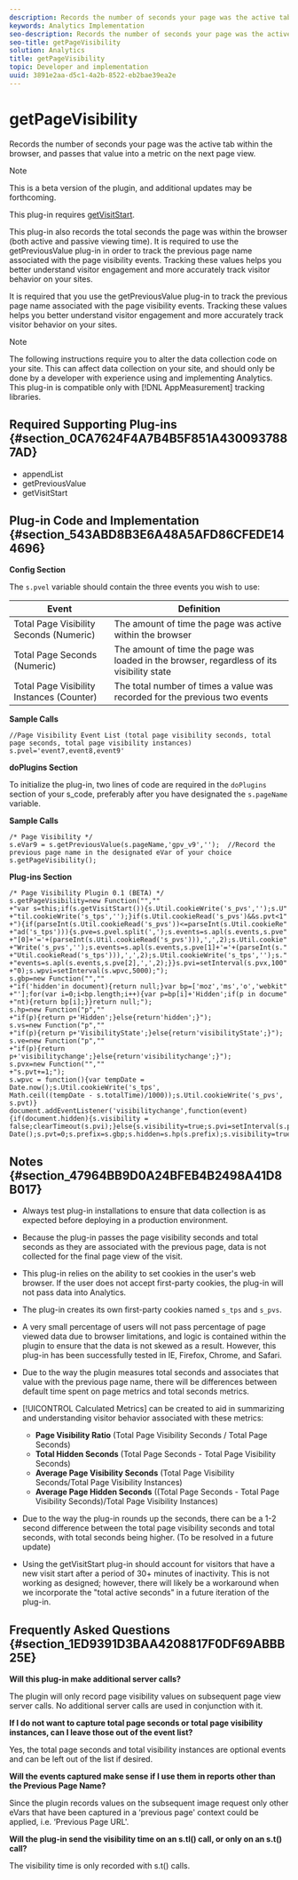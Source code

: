 ```yaml
---
description: Records the number of seconds your page was the active tab within the browser, and passes that value into a metric on the next page view.
keywords: Analytics Implementation
seo-description: Records the number of seconds your page was the active tab within the browser, and passes that value into a metric on the next page view.
seo-title: getPageVisibility
solution: Analytics
title: getPageVisibility
topic: Developer and implementation
uuid: 3891e2aa-d5c1-4a2b-8522-eb2bae39ea2e
---
```


# getPageVisibility

Records the number of seconds your page was the active tab within the browser, and passes that value into a metric on the next page view.

>[!NOTE]
>
>This is a beta version of the plugin, and additional updates may be forthcoming.

This plug-in requires [getVisitStart](/help/implement/js-implementation/plugins/getvisitstart.md).

This plug-in also records the total seconds the page was within the browser (both active and passive viewing time). It is required to use the getPreviousValue plug-in in order to track the previous page name associated with the page visibility events. Tracking these values helps you better understand visitor engagement and more accurately track visitor behavior on your sites.

It is required that you use the getPreviousValue plug-in to track the previous page name associated with the page visibility events. Tracking these values helps you better understand visitor engagement and more accurately track visitor behavior on your sites.

>[!NOTE]
>
>The following instructions require you to alter the data collection code on your site. This can affect data collection on your site, and should only be done by a developer with experience using and implementing Analytics. This plug-in is compatible only with [!DNL AppMeasurement] tracking libraries.

## Required Supporting Plug-ins {#section_0CA7624F4A7B4B5F851A4300937887AD}

* appendList 
* getPreviousValue 
* getVisitStart

## Plug-in Code and Implementation {#section_543ABD8B3E6A48A5AFD86CFEDE144696}

**Config Section**

The `s.pvel` variable should contain the three events you wish to use: 

|  Event  | Definition  |
|---|---|
|  Total Page Visibility Seconds (Numeric)  | The amount of time the page was active within the browser  |
|  Total Page Seconds (Numeric)  | The amount of time the page was loaded in the browser, regardless of its visibility state  |
|  Total Page Visibility Instances (Counter)  | The total number of times a value was recorded for the previous two events  |

**Sample Calls**

```
//Page Visibility Event List (total page visibility seconds, total page seconds, total page visibility instances) 
s.pvel='event7,event8,event9' 

```

**doPlugins Section**

To initialize the plug-in, two lines of code are required in the `doPlugins` section of your s_code, preferably after you have designated the `s.pageName` variable.

**Sample Calls**

```
/* Page Visibility */ 
s.eVar9 = s.getPreviousValue(s.pageName,'gpv_v9','');  //Record the previous page name in the designated eVar of your choice 
s.getPageVisibility(); 

```

**Plug-ins Section**

```
/* Page Visibility Plugin 0.1 (BETA) */ 
s.getPageVisibility=new Function("","" 
+"var s=this;if(s.getVisitStart()){s.Util.cookieWrite('s_pvs','');s.U" 
+"til.cookieWrite('s_tps','');}if(s.Util.cookieRead('s_pvs')&&s.pvt<1" 
+"){if(parseInt(s.Util.cookieRead('s_pvs'))<=parseInt(s.Util.cookieRe" 
+"ad('s_tps'))){s.pve=s.pvel.split(',');s.events=s.apl(s.events,s.pve" 
+"[0]+'='+(parseInt(s.Util.cookieRead('s_pvs'))),',',2);s.Util.cookie" 
+"Write('s_pvs','');s.events=s.apl(s.events,s.pve[1]+'='+(parseInt(s." 
+"Util.cookieRead('s_tps'))),',',2);s.Util.cookieWrite('s_tps','');s." 
+"events=s.apl(s.events,s.pve[2],',',2);}}s.pvi=setInterval(s.pvx,100" 
+"0);s.wpvi=setInterval(s.wpvc,5000);"); 
s.gbp=new Function("","" 
+"if('hidden'in document){return null;}var bp=['moz','ms','o','webkit" 
+"'];for(var i=0;i<bp.length;i++){var p=bp[i]+'Hidden';if(p in docume" 
+"nt){return bp[i];}}return null;"); 
s.hp=new Function("p","" 
+"if(p){return p+'Hidden';}else{return'hidden';}"); 
s.vs=new Function("p","" 
+"if(p){return p+'VisibilityState';}else{return'visibilityState';}"); 
s.ve=new Function("p","" 
+"if(p){return p+'visibilitychange';}else{return'visibilitychange';}"); 
s.pvx=new Function("","" 
+"s.pvt+=1;"); 
s.wpvc = function(){var tempDate = Date.now();s.Util.cookieWrite('s_tps', 
Math.ceil((tempDate - s.totalTime)/1000));s.Util.cookieWrite('s_pvs', s.pvt)} 
document.addEventListener('visibilitychange',function(event){if(document.hidden){s.visibility = false;clearTimeout(s.pvi);}else{s.visibility=true;s.pvi=setInterval(s.pvx,1000);}});s.totalTime=new Date();s.pvt=0;s.prefix=s.gbp;s.hidden=s.hp(s.prefix);s.visibility=true;s.visibilityState=s.vs(s.prefix);s.visibilityEvent=s.ve(s.prefix); 

```

## Notes {#section_47964BB9D0A24BFEB4B2498A41D8B017}

* Always test plug-in installations to ensure that data collection is as expected before deploying in a production environment. 
* Because the plug-in passes the page visibility seconds and total seconds as they are associated with the previous page, data is not collected for the final page view of the visit. 
* This plug-in relies on the ability to set cookies in the user's web browser. If the user does not accept first-party cookies, the plug-in will not pass data into Analytics. 
* The plug-in creates its own first-party cookies named `s_tps` and `s_pvs`. 

* A very small percentage of users will not pass percentage of page viewed data due to browser limitations, and logic is contained within the plugin to ensure that the data is not skewed as a result. However, this plug-in has been successfully tested in IE, Firefox, Chrome, and Safari. 
* Due to the way the plugin measures total seconds and associates that value with the previous page name, there will be differences between default time spent on page metrics and total seconds metrics. 
* [!UICONTROL Calculated Metrics] can be created to aid in summarizing and understanding visitor behavior associated with these metrics:

    * **Page Visibility Ratio** (Total Page Visibility Seconds / Total Page Seconds) 
    * **Total Hidden Seconds** (Total Page Seconds - Total Page Visibility Seconds) 
    * **Average Page Visibility Seconds** (Total Page Visibility Seconds/Total Page Visibility Instances) 
    * **Average Page Hidden Seconds** ((Total Page Seconds - Total Page Visibility Seconds)/Total Page Visibility Instances)

* Due to the way the plug-in rounds up the seconds, there can be a 1-2 second difference between the total page visibility seconds and total seconds, with total seconds being higher. (To be resolved in a future update) 
* Using the getVisitStart plug-in should account for visitors that have a new visit start after a period of 30+ minutes of inactivity. This is not working as designed; however, there will likely be a workaround when we incorporate the "total active seconds" in a future iteration of the plug-in.

## Frequently Asked Questions {#section_1ED9391D3BAA4208817F0DF69ABBB25E}

**Will this plug-in make additional server calls?**

The plugin will only record page visibility values on subsequent page view server calls. No additional server calls are used in conjunction with it.

**If I do not want to capture total page seconds or total page visibility instances, can I leave those out of the event list?**

Yes, the total page seconds and total visibility instances are optional events and can be left out of the list if desired.

**Will the events captured make sense if I use them in reports other than the Previous Page Name?**

Since the plugin records values on the subsequent image request only other eVars that have been captured in a ‘previous page' context could be applied, i.e. ‘Previous Page URL'.

**Will the plug-in send the visibility time on an s.tl() call, or only on an s.t() call?**

The visibility time is only recorded with s.t() calls. 
